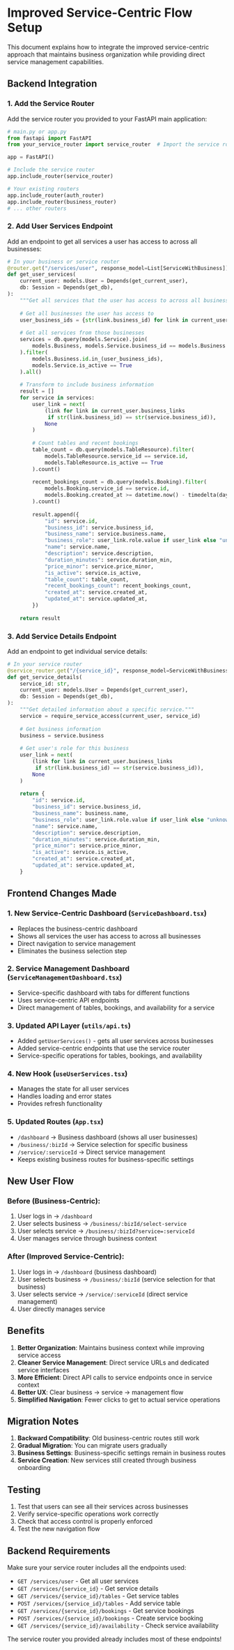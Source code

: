 # Improved Service-Centric Flow Setup

This document explains how to integrate the improved service-centric approach that maintains business organization while providing direct service management capabilities.

## Backend Integration

### 1. Add the Service Router

Add the service router you provided to your FastAPI main application:

```python
# main.py or app.py
from fastapi import FastAPI
from your_service_router import service_router  # Import the service router

app = FastAPI()

# Include the service router
app.include_router(service_router)

# Your existing routers
app.include_router(auth_router)
app.include_router(business_router)
# ... other routers
```

### 2. Add User Services Endpoint

Add an endpoint to get all services a user has access to across all businesses:

```python
# In your business or service router
@router.get("/services/user", response_model=List[ServiceWithBusiness])
def get_user_services(
    current_user: models.User = Depends(get_current_user),
    db: Session = Depends(get_db),
):
    """Get all services that the user has access to across all businesses."""
    
    # Get all businesses the user has access to
    user_business_ids = {str(link.business_id) for link in current_user.business_links}
    
    # Get all services from those businesses
    services = db.query(models.Service).join(
        models.Business, models.Service.business_id == models.Business.id
    ).filter(
        models.Business.id.in_(user_business_ids),
        models.Service.is_active == True
    ).all()
    
    # Transform to include business information
    result = []
    for service in services:
        user_link = next(
            (link for link in current_user.business_links 
             if str(link.business_id) == str(service.business_id)), 
            None
        )
        
        # Count tables and recent bookings
        table_count = db.query(models.TableResource).filter(
            models.TableResource.service_id == service.id,
            models.TableResource.is_active == True
        ).count()
        
        recent_bookings_count = db.query(models.Booking).filter(
            models.Booking.service_id == service.id,
            models.Booking.created_at >= datetime.now() - timedelta(days=30)
        ).count()
        
        result.append({
            "id": service.id,
            "business_id": service.business_id,
            "business_name": service.business.name,
            "business_role": user_link.role.value if user_link else "unknown",
            "name": service.name,
            "description": service.description,
            "duration_minutes": service.duration_min,
            "price_minor": service.price_minor,
            "is_active": service.is_active,
            "table_count": table_count,
            "recent_bookings_count": recent_bookings_count,
            "created_at": service.created_at,
            "updated_at": service.updated_at,
        })
    
    return result
```

### 3. Add Service Details Endpoint

Add an endpoint to get individual service details:

```python
# In your service router
@service_router.get("/{service_id}", response_model=ServiceWithBusiness)
def get_service_details(
    service_id: str,
    current_user: models.User = Depends(get_current_user),
    db: Session = Depends(get_db),
):
    """Get detailed information about a specific service."""
    service = require_service_access(current_user, service_id)
    
    # Get business information
    business = service.business
    
    # Get user's role for this business
    user_link = next(
        (link for link in current_user.business_links 
         if str(link.business_id) == str(service.business_id)), 
        None
    )
    
    return {
        "id": service.id,
        "business_id": service.business_id,
        "business_name": business.name,
        "business_role": user_link.role.value if user_link else "unknown",
        "name": service.name,
        "description": service.description,
        "duration_minutes": service.duration_min,
        "price_minor": service.price_minor,
        "is_active": service.is_active,
        "created_at": service.created_at,
        "updated_at": service.updated_at,
    }
```

## Frontend Changes Made

### 1. New Service-Centric Dashboard (`ServiceDashboard.tsx`)
- Replaces the business-centric dashboard
- Shows all services the user has access to across all businesses
- Direct navigation to service management
- Eliminates the business selection step

### 2. Service Management Dashboard (`ServiceManagementDashboard.tsx`)
- Service-specific dashboard with tabs for different functions
- Uses service-centric API endpoints
- Direct management of tables, bookings, and availability for a service

### 3. Updated API Layer (`utils/api.ts`)
- Added `getUserServices()` - gets all user services across businesses
- Added service-centric endpoints that use the service router
- Service-specific operations for tables, bookings, and availability

### 4. New Hook (`useUserServices.tsx`)
- Manages the state for all user services
- Handles loading and error states
- Provides refresh functionality

### 5. Updated Routes (`App.tsx`)
- `/dashboard` → Business dashboard (shows all user businesses)
- `/business/:bizId` → Service selection for specific business
- `/service/:serviceId` → Direct service management
- Keeps existing business routes for business-specific settings

## New User Flow

### Before (Business-Centric):
1. User logs in → `/dashboard`
2. User selects business → `/business/:bizId/select-service`
3. User selects service → `/business/:bizId?service=:serviceId`
4. User manages service through business context

### After (Improved Service-Centric):
1. User logs in → `/dashboard` (business dashboard)
2. User selects business → `/business/:bizId` (service selection for that business)
3. User selects service → `/service/:serviceId` (direct service management)
4. User directly manages service

## Benefits

1. **Better Organization**: Maintains business context while improving service access
2. **Cleaner Service Management**: Direct service URLs and dedicated service interfaces
3. **More Efficient**: Direct API calls to service endpoints once in service context
4. **Better UX**: Clear business → service → management flow
5. **Simplified Navigation**: Fewer clicks to get to actual service operations

## Migration Notes

1. **Backward Compatibility**: Old business-centric routes still work
2. **Gradual Migration**: You can migrate users gradually
3. **Business Settings**: Business-specific settings remain in business routes
4. **Service Creation**: New services still created through business onboarding

## Testing

1. Test that users can see all their services across businesses
2. Verify service-specific operations work correctly
3. Check that access control is properly enforced
4. Test the new navigation flow

## Backend Requirements

Make sure your service router includes all the endpoints used:
- `GET /services/user` - Get all user services
- `GET /services/{service_id}` - Get service details
- `GET /services/{service_id}/tables` - Get service tables
- `POST /services/{service_id}/tables` - Add service table
- `GET /services/{service_id}/bookings` - Get service bookings
- `POST /services/{service_id}/bookings` - Create service booking
- `GET /services/{service_id}/availability` - Check service availability

The service router you provided already includes most of these endpoints! 